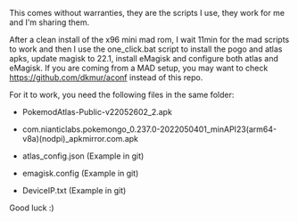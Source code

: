 This comes without warranties, they are the scripts I use, they work for me and I'm sharing them. 

After a clean install of the x96 mini mad rom, I wait 11min for the mad scripts to work and then I use the one_click.bat script to install the pogo and atlas apks, update magisk to 22.1, install eMagisk and configure both atlas and eMagisk. If you are coming from a MAD setup, you may want to check https://github.com/dkmur/aconf instead of this repo. 


For it to work, you need the following files in the same folder:

* PokemodAtlas-Public-v22052602_2.apk

* com.nianticlabs.pokemongo_0.237.0-2022050401_minAPI23(arm64-v8a)(nodpi)_apkmirror.com.apk

* atlas_config.json (Example in git)

* emagisk.config (Example in git)

* DeviceIP.txt (Example in git)


Good luck :)
